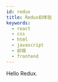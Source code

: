 ```yaml
---
id: redux
title: Redux初体验
keywords:
  - react
  - css
  - html
  - javascript
  - 前端
  - frontend
---
```


Hello Redux.
